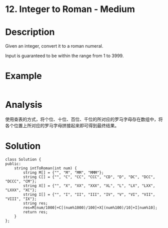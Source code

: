 # 12. Integer to Roman - Medium

# Description
Given an integer, convert it to a roman numeral.

Input is guaranteed to be within the range from 1 to 3999.

# Example
```

```

# Analysis
使用查表的方式，将个位、十位、百位、千位的所对应的罗马字母存在数组中，将各个位置上所对应的罗马字母拼接起来即可得到最终结果。

# Solution
```
class Solution {
public:
    string intToRoman(int num) {
        string M[] = {"", "M", "MM", "MMM"};
        string C[] = {"", "C", "CC", "CCC", "CD", "D", "DC", "DCC", "DCCC", "CM"};
        string X[] = {"", "X", "XX", "XXX", "XL", "L", "LX", "LXX", "LXXX", "XC"};
        string I[] = {"", "I", "II", "III", "IV", "V", "VI", "VII", "VIII", "IX"};
        string res;
        res=M[num/1000]+C[(num%1000)/100]+X[(num%100)/10]+I[num%10];
        return res;
    }
};
```
